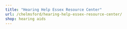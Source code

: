 ```yaml
---
title: "Hearing Help Essex Resource Center"
url: /chelmsford/hearing-help-essex-resource-center/
shop: hearing aids
---
```

